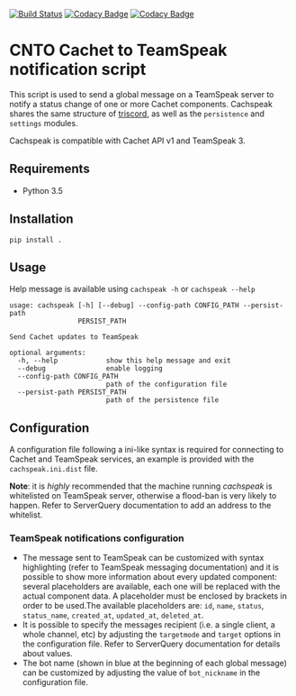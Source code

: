 [![Build Status](https://travis-ci.org/CntoDev/cachspeak.svg?branch=master)](https://travis-ci.org/CntoDev/cachspeak)
[![Codacy Badge](https://api.codacy.com/project/badge/Grade/8f07dc8081354271a1db941ac20a8570)](https://www.codacy.com/app/enricoghdn/cachspeak_2?utm_source=github.com&amp;utm_medium=referral&amp;utm_content=CntoDev/cachspeak&amp;utm_campaign=Badge_Grade)
[![Codacy Badge](https://api.codacy.com/project/badge/Coverage/8f07dc8081354271a1db941ac20a8570)](https://www.codacy.com/app/enricoghdn/cachspeak?utm_source=github.com&utm_medium=referral&utm_content=CntoDev/cachspeak&utm_campaign=Badge_Coverage)

# CNTO Cachet to TeamSpeak notification script
This script is used to send a global message on a TeamSpeak server to notify a status change of one or more Cachet components.
Cachspeak shares the same structure of [triscord](https://github.com/CntoDev/triscord), as well as the `persistence` and `settings` modules.

Cachspeak is compatible with Cachet API v1 and TeamSpeak 3.

## Requirements
 - Python 3.5
 
## Installation
`pip install .`

## Usage
Help message is available using `cachspeak -h` or `cachspeak --help`
```
usage: cachspeak [-h] [--debug] --config-path CONFIG_PATH --persist-path
                 PERSIST_PATH

Send Cachet updates to TeamSpeak

optional arguments:
  -h, --help            show this help message and exit
  --debug               enable logging
  --config-path CONFIG_PATH
                        path of the configuration file
  --persist-path PERSIST_PATH
                        path of the persistence file
```

## Configuration
A configuration file following a ini-like syntax is required for connecting to Cachet and TeamSpeak services, an example is provided with the `cachspeak.ini.dist` file.

**Note**: it is *highly* recommended that the machine running *cachspeak* is whitelisted on TeamSpeak server, otherwise a flood-ban is very likely to happen. Refer to ServerQuery documentation to add an address to the whitelist.

### TeamSpeak notifications configuration
 - The message sent to TeamSpeak can be customized with syntax highlighting (refer to TeamSpeak messaging documentation) and it is possible to show more information about every updated component: several placeholders are available, each one will be replaced with the actual component data. A placeholder must be enclosed by brackets in order to be used.The available placeholders are: `id`, `name`, `status`, `status_name`, `created_at`, `updated_at`, `deleted_at`.
 - It is possible to specify the messages recipient (i.e. a single client, a whole channel, etc) by adjusting the `targetmode` and `target` options in the configuration file. Refer to ServerQuery documentation for details about values.
 - The bot name (shown in blue at the beginning of each global message) can be customized by adjusting the value of `bot_nickname` in the configuration file.
